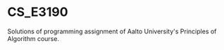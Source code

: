 # CS_E3190
Solutions of programming assignment of Aalto University's Principles of Algorithm course.
